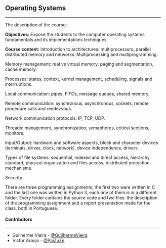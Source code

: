 <h2>Operating Systems </h2>

---

<p>The description of the course:</p>

<p><strong>Objectives:</strong> Expose the students to the computer operating systems fundamentals and its implementations techniques.</p>

<p><strong>Course content:</strong> Introduction to architectures: multiprocessors, parallel distributed memory and networks. Multiprocessing and multiprogramming.

Memory management: real vs virtual memory, paging and segmentation, cache memory.

Processes: states, context, kernel management, scheduling, signals and interruptions.

Local communication: pipes, FIFOs, message queues, shared memory.

Remote communication: synchronous, asynchronous, sockets, remote procedure calls and rendezvous.  

Network communication protocols: IP, TCP, UDP.

Threads: management, synchronization, semaphores, critical sections, monitors.

Input/Output: hardware and software aspects, block and character devices (terminals, drives, clock, network), device independence, drivers.

Types of file systems: sequential, indexed and direct access, hierarchy standard, physical organization and files access, distributed protection mechanisms.

Security.
 </p>

<p>There are three programming assignments, the first two were written in C and the last one was written in Python 3, each one of them is in a different folder. Every folder contains the source code and two files: the description of the programming assignment and a report presentation made for the class, both in Portuguese. </p>


#### Contributors
---
 * Guilherme Vieira - [@GuilhermeVieira](https://github.com/GuilhermeVieira)
 * Victor Araujo - [@PaiZuZe](https://github.com/PaiZuZe)
